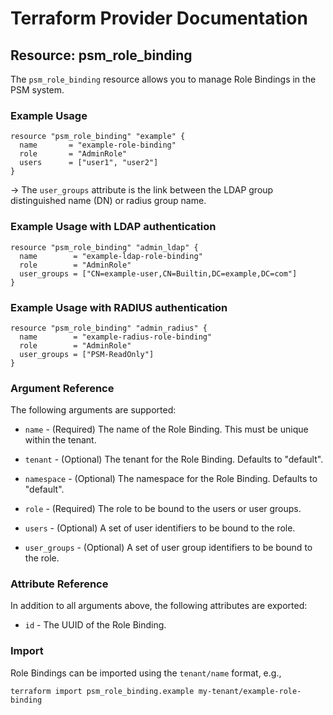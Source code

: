 # Terraform Provider Documentation

## Resource: psm_role_binding

The `psm_role_binding` resource allows you to manage Role Bindings in the PSM system.

### Example Usage

```hcl
resource "psm_role_binding" "example" {
  name       = "example-role-binding"
  role       = "AdminRole"
  users      = ["user1", "user2"]
}
```

  ->
  The `user_groups` attribute is the link between the LDAP group distinguished name (DN) or radius group name.
  
### Example Usage with LDAP authentication

```hcl
resource "psm_role_binding" "admin_ldap" {
  name        = "example-ldap-role-binding"
  role        = "AdminRole"
  user_groups = ["CN=example-user,CN=Builtin,DC=example,DC=com"]
}
```

### Example Usage with RADIUS authentication

```hcl
resource "psm_role_binding" "admin_radius" {
  name        = "example-radius-role-binding"
  role        = "AdminRole"
  user_groups = ["PSM-ReadOnly"]
}
```

### Argument Reference

The following arguments are supported:

* `name` - (Required) The name of the Role Binding. This must be unique within the tenant.

* `tenant` - (Optional) The tenant for the Role Binding. Defaults to "default".

* `namespace` - (Optional) The namespace for the Role Binding. Defaults to "default".

* `role` - (Required) The role to be bound to the users or user groups.

* `users` - (Optional) A set of user identifiers to be bound to the role.

* `user_groups` - (Optional) A set of user group identifiers to be bound to the role.

### Attribute Reference

In addition to all arguments above, the following attributes are exported:

* `id` - The UUID of the Role Binding.

### Import

Role Bindings can be imported using the `tenant/name` format, e.g.,

```text
terraform import psm_role_binding.example my-tenant/example-role-binding
```
